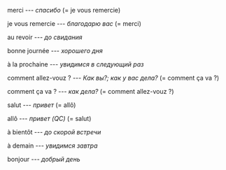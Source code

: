 merci --- *спасибо*
(= je vous remercie)



je vous remercie --- *благодарю вас*
(= merci)



au revoir --- *до свидания*



bonne journée --- *хорошего дня*



à la prochaine --- *увидимся в следующий раз*



comment allez-vouz ? --- *Как вы?; как у вас дела?*
(= comment ça va ?)



comment ça va ? --- *как дела?*
(= comment allez-vouz ?)



salut --- *привет*
(= allô)



allô --- *привет (QC)*
(= salut)



à bientôt --- *до скорой встречи*



à demain --- *увидимся завтра*



bonjour --- *добрый день*